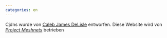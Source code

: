 ```yaml
---
categories: en
---
```

Cjdns wurde von [Caleb James DeLisle](https://github.com/cjdelisle) entworfen.
Diese Website wird von *[Project Meshnets](https://projectmeshnet.org/)* betrieben

